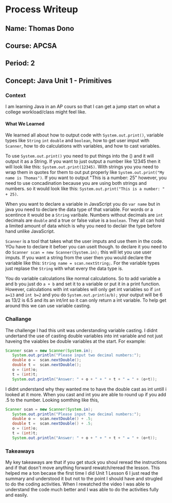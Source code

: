 # Process Writeup

## Name: Thomas Dono
## Course: APCSA
## Period: 2
## Concept: Java Unit 1 - Primitives

### Context

I am learning Java in an AP cours so that I can get a jump start on what a college workload/class might feel like.

#### What We Learned
We learned all about how to output code with `System.out.print()`,  variable types like `String` `int` `double` and `boolean`, how to get user imput with `Scanner`, how to do calculations with variables, and how to cast variables.

To use `System.out.print()` you need to put things into the () and it will output it as a String. If you want to just output a number like 12345 then it will look like this: `System.out.print(12345)`. With strings you you need to wrap them in quotes for them to out put properly like `System.out.print("My name is Thomas")`. If you want to output "This is a number: 25" however, you need to use concadination because you are using both strings and numbers. so it would look like this: `System.out.print("This is a number: " + 25)`.

When you want to declare a variable in JavaScript you do `var name` but in java you need to declare the data type of that variable. For words or a scentince it would be a `String` varibale. Numbers without decimals are `int` decimals are `double` and a true or false value is a `boolean`. They all can hold a limited amount of data which is why you need to declair the type before hand unlike JavaScript.

`Scanner` is a tool that takes what the user imputs and use them in the code. YOu have to declare it befoer you can useit though. to declare it you need to do `Scanner scan = new Scanner(System.in);` this will let you use user imputs. If you want a string from the user then you would declare the variable like this: `String name = scan.nextString;`. For the variable types just replase the `String` with what every the data type is.

You do variable calculations like normal calculations. So to add variable a and b you just do `a + b` and set it to a variable or put it in a print function. However, calculations with int variables will only get int variables so if `int a=13` and `int b=2` and you do `System.out.print(a/b);` your output will be 6 as 13/2 is 6.5 and its an int/int so it can only return a int variable. To help get around this we can use variable casting.
### Challange
The challenge I had this unit was understanding variable casting. I didnt undertand the use of casting double variables into int variable and not just haveing the vaiables be double variables at the start. For example:
``` java
Scanner scan = new Scanner(System.in);
   System.out.println("Please input two decimal numbers:");
   double o =  scan.nextDouble();
   double t =  scan.nextDouble();
   o = (int)o;
   t = (int)t;
   System.out.println("Answer: " + o + " + " + t + " = " + (o+t));
```
I didnt understand why they wanted me to have the double cast as int untill i looked at it more. When you cast and int you are able to round up if you add .5 to the number. Looking somthing like this,
``` java
Scanner scan = new Scanner(System.in);
   System.out.println("Please input two decimal numbers:");
   double o =  scan.nextDouble() + .5;
   double t =  scan.nextDouble() + .5;
   o = (int)o;
   t = (int)t;
   System.out.println("Answer: " + o + " + " + t + " = " + (o+t));
   ```

### Takeaways
My key takeaways are that if you get stuck you shoul reread the instructions and if that dosn't move anything forward rewatch/reread the lesson. This helped me a ton becase the first time I did Unit 1 Lesson 6 I just read the summary and understood it but not to the point I should have and strugled to do the coding activities. When I rewatched the video I was able to understand the code much better and I was able to do the activities fully and easily.